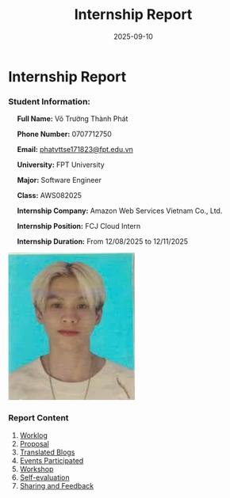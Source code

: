 ﻿---
title: "Internship Report"
date: 2025-09-10
weight: 1
chapter: false
---

    
# Internship Report


### Student Information:
&emsp; **Full Name:** Võ Trường Thành Phát

&emsp; **Phone Number:** 0707712750     

&emsp; **Email:** phatvttse171823@fpt.edu.vn

&emsp; **University:** FPT University

&emsp; **Major:** Software Engineer

&emsp; **Class:** AWS082025

&emsp; **Internship Company:** Amazon Web Services Vietnam Co., Ltd.

&emsp; **Internship Position:** FCJ Cloud Intern

&emsp; **Internship Duration:** From 12/08/2025 to 12/11/2025

![Your profile picture](img.png)

### Report Content

1.  [Worklog](1-Worklog/)
2.  [Proposal](2-Proposal/)
3.  [Translated Blogs](3-BlogsTranslated/)
4.  [Events Participated](4-EventParticipated/)
5.  [Workshop](5-Workshop/)
6.  [Self-evaluation](6-Self-evaluation/)
7.  [Sharing and Feedback](7-Feedback/)

